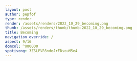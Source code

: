 ```yaml
---
layout: post
author: pepfof
type: render
render: /assets/renders/2022_10_29_becoming.png
thumb: /assets/renders/thumb/thumb-2022_10_29_becoming.png
title: Becoming
navigation_override: /
aspect: 9/16
domcol: ^000000
spotisong: 3ZSLPVR3ndeJrFDsouM5e4
---
```


<!--USER BEGIN 1-->

<!--USER END 1-->

<!--more-->
<!--USER BEGIN 2-->

<!--USER END 2-->

